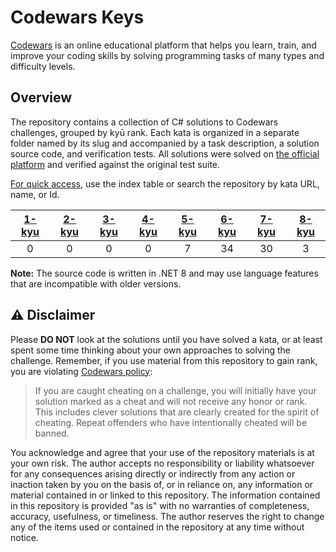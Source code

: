 ﻿# Codewars Keys

[Codewars](https://www.codewars.com)  is an online educational platform that helps you learn, train, and improve your coding skills by solving programming tasks of many types and difficulty levels.


## Overview

The repository contains a collection of C# solutions to Codewars challenges, grouped by kyū rank.
Each kata is organized in a separate folder named by its slug and accompanied by a task description,
a solution source code, and verification tests. All solutions were solved
on [the official platform](https://www.codewars.com) and verified against the original test suite.

<ins>For quick access</ins>, use the index table or search the repository by kata URL, name, or Id.

| [1-kyu](../Kata/Kata/1-kyu/Index.md) | [2-kyu](../Kata/Kata/2-kyu/Index.md) | [3-kyu](../Kata/Kata/3-kyu/Index.md) | [4-kyu](../Kata/Kata/4-kyu/Index.md) | [5-kyu](../Kata/Kata/5-kyu/Index.md) | [6-kyu](../Kata/Kata/6-kyu/Index.md) | [7-kyu](../Kata/Kata/7-kyu/Index.md) | [8-kyu](../Kata/Kata/8-kyu/Index.md) |
|:------------------------------------:|:------------------------------------:|:------------------------------------:|:------------------------------------:|:------------------------------------:|:------------------------------------:|:------------------------------------:|:------------------------------------:|
| 0 | 0 | 0 | 0 | 7 | 34 | 30 | 3 |


**Note:** The source code is written in .NET 8 and may use language features that are incompatible with older versions.

## ⚠️ Disclaimer

Please **DO NOT** look at the solutions until you have solved a kata, or at least spent some time thinking about your own approaches to solving the challenge.
Remember, if you use material from this repository to gain rank, you are violating [Codewars policy](https://docs.codewars.com/community/rules/#policy):

> If you are caught cheating on a challenge, you will initially have your solution marked as a cheat and will not receive any honor or rank.
> This includes clever solutions that are clearly created for the spirit of cheating. Repeat offenders who have intentionally cheated will be banned.

You acknowledge and agree that your use of the repository materials is at your own risk.
The author accepts no responsibility or liability whatsoever for any consequences arising directly or
indirectly from any action or inaction taken by you on the basis of, or in reliance on, any
information or material contained in or linked to this repository.
The information contained in this repository is provided "as is" with no warranties
of completeness, accuracy, usefulness, or timeliness.
The author reserves the right to change any of the items used or contained in the repository at any time without notice.
